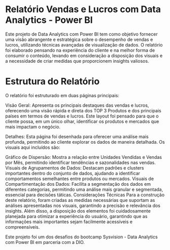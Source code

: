 # Relatório Vendas e Lucros com Data Analytics - Power BI

Este projeto de Data Analytics com Power BI tem como objetivo fornecer uma visão abrangente e estratégica sobre o desempenho de vendas e lucros, utilizando técnicas avançadas de visualização de dados. O relatório foi elaborado pensando na experiência do cliente e na melhor forma de consumir o conteúdo, levando em consideração a disposição dos visuais e a necessidade de criar medidas que proporcionem insights valiosos.

# Estrutura do Relatório
O relatório foi estruturado em duas páginas principais:

Visão Geral: Apresenta os principais destaques das vendas e lucros, oferecendo uma visão rápida e direta dos TOP 3 Produtos e dos principais países em termos de vendas e lucros. Este layout foi pensado para que o cliente possa, em um único olhar, identificar os produtos e mercados que mais impactam o negócio.

Detalhes: Esta página foi desenhada para oferecer uma análise mais profunda, permitindo ao cliente explorar os dados de maneira detalhada. Os visuais aqui incluídos são:

Gráfico de Dispersão: Mostra a relação entre Unidades Vendidas e Vendas por Mês, permitindo identificar tendências e sazonalidades nas vendas.
Visuais de Agrupamentos de Dados: Destacam padrões e clusters importantes dentro do conjunto de dados, ajudando a identificar comportamentos semelhantes entre produtos ou mercados.
Visuais de Compartimentação dos Dados: Facilita a segmentação dos dados em diferentes categorias, permitindo uma análise mais granular e segmentada, essencial para decisões táticas.
Considerações Técnicas
Para a construção deste relatório, foram criadas as medidas necessárias que suportam as análises apresentadas nos visuais, garantindo a precisão e relevância dos insights. Além disso, a disposição dos elementos foi cuidadosamente planejada para otimizar a experiência do usuário, garantindo que as informações mais importantes sejam facilmente acessíveis e compreensíveis.

Este projeto foi um dos desafios do bootcamp Sysvision - Data Analytics com Power BI em parceria com a DIO.
